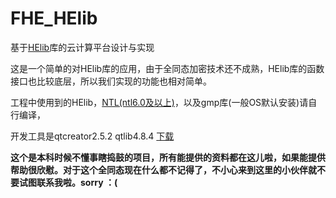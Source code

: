 FHE_HElib
=========

基于<a href="https://github.com/shaih/HElib">HElib</a>库的云计算平台设计与实现

这是一个简单的对HElib库的应用，由于全同态加密技术还不成熟，HElib库的函数接口也比较底层，所以我们实现的功能也相对简单。

工程中使用到的HElib，<a href=http://www.shoup.net/ntl/>NTL(ntl6.0及以上)</a>，以及gmp库(一般OS默认安装)请自行编译，

开发工具是qtcreator2.5.2 qtlib4.8.4 <a href="http://download.qt.io/archive/">下载</a>

**这个是本科时候不懂事瞎捣鼓的项目，所有能提供的资料都在这儿啦，如果能提供帮助很欣慰。对于这个全同态现在什么都不记得了，不小心来到这里的小伙伴就不要试图联系我啦。sorry ：(**
